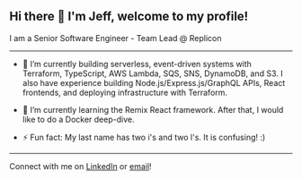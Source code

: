 ## Hi there 👋 I'm Jeff, welcome to my profile!

I am a Senior Software Engineer - Team Lead @ Replicon

---

- 🔭 I’m currently building serverless, event-driven systems with Terraform, TypeScript, AWS Lambda, SQS, SNS, DynamoDB, and S3. I also have experience building Node.js/Express.js/GraphQL APIs, React frontends, and deploying infrastructure with Terraform.

- 🌱 I’m currently learning the Remix React framework. After that, I would like to do a Docker deep-dive.

- ⚡ Fun fact: My last name has two i's and two l's. It is confusing! :)

---

Connect with me on [LinkedIn](https://www.linkedin.com/in/jeff-miiller/) or [email](mailto:jeffrey.miiller@gmail.com)!
